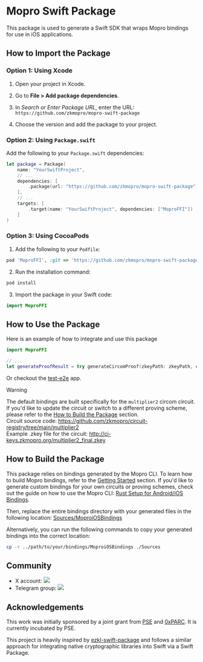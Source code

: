 # Mopro Swift Package

This package is used to generate a Swift SDK that wraps Mopro bindings for use in iOS applications.

## How to Import the Package

### Option 1: Using Xcode

1. Open your project in Xcode.

2. Go to **File > Add package dependencies**.

3. In _Search or Enter Package URL_, enter the URL: `https://github.com/zkmopro/mopro-swift-package`

4. Choose the version and add the package to your project.

### Option 2: Using `Package.swift`

Add the following to your `Package.swift` dependencies:

```swift
let package = Package(
    name: "YourSwiftProject",
    // ...
    dependencies: [
        .package(url: "https://github.com/zkmopro/mopro-swift-package") // Or change to your own URL
    ],
    // ...
    targets: [
        .target(name: "YourSwiftProject", dependencies: ["MoproFFI"])
    ]
)
```

### Option 3: Using CocoaPods

1. Add the following to your `Podfile`:

```ruby
pod 'MoproFFI', :git => 'https://github.com/zkmopro/mopro-swift-package'
```

2. Run the installation command:

```bash
pod install
```

3. Import the package in your Swift code:

```swift
import MoproFFI
```

## How to Use the Package

Here is an example of how to integrate and use this package

```swift
import MoproFFI

// ...
let generateProofResult = try generateCircomProof(zkeyPath: zkeyPath, circuitInputs: input_str, proofLib: ProofLib.arkworks)
```

Or checkout the [test-e2e](https://github.com/zkmopro/mopro/blob/793626f32ed34dcde382f5f304c301563126bc9d/test-e2e/ios/mopro-test/ContentView.swift#L90) app.

> [!WARNING]  
> The default bindings are built specifically for the `multiplier2` circom circuit. If you'd like to update the circuit or switch to a different proving scheme, please refer to the [How to Build the Package](#how-to-build-the-package) section.<br/>
> Circuit source code: https://github.com/zkmopro/circuit-registry/tree/main/multiplier2<br/>
> Example .zkey file for the circuit: http://ci-keys.zkmopro.org/multiplier2_final.zkey<br/>

## How to Build the Package

This package relies on bindings generated by the Mopro CLI.
To learn how to build Mopro bindings, refer to the [Getting Started](https://zkmopro.org/docs/getting-started) section.
If you'd like to generate custom bindings for your own circuits or proving schemes, check out the guide on how to use the Mopro CLI: [Rust Setup for Android/iOS Bindings](https://zkmopro.org/docs/setup/rust-setup#setup-any-rust-project).

Then, replace the entire bindings directory with your generated files in the following location: [Sources/MoproiOSBindings](Sources/MoproiOSBindings)

Alternatively, you can run the following commands to copy your generated bindings into the correct location:

```sh
cp -r ../path/to/your/bindings/MoproiOSBindings ./Sources
```

## Community

-   X account: <a href="https://twitter.com/zkmopro"><img src="https://img.shields.io/twitter/follow/zkmopro?style=flat-square&logo=x&label=zkmopro"></a>
-   Telegram group: <a href="https://t.me/zkmopro"><img src="https://img.shields.io/badge/telegram-@zkmopro-blue.svg?style=flat-square&logo=telegram"></a>

## Acknowledgements

This work was initially sponsored by a joint grant from [PSE](https://pse.dev/) and [0xPARC](https://0xparc.org/). It is currently incubated by PSE.

This project is heavily inspired by [ezkl-swift-package](https://github.com/zkonduit/ezkl-swift-package) and follows a similar approach for integrating native cryptographic libraries into Swift via a Swift Package.